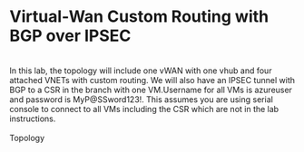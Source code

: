 # Virtual-Wan Custom Routing with BGP over IPSEC
<br>
In this lab, the topology will include one vWAN with one vhub and four attached VNETs with custom routing. We will also have an IPSEC tunnel with BGP to a CSR in the branch with one VM.Username for all VMs is azureuser and password is MyP@SSword123!. This assumes you are using serial console to connect to all VMs including the CSR which are not in the lab instructions.
<br>
<br>
Topology

